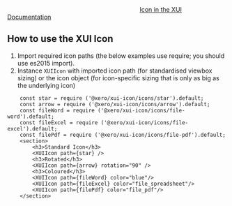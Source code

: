 <div class="xui-margin-vertical">
	<svg focusable="false" class="xui-icon xui-icon-inline xui-icon-large xui-icon-color-blue">
		<use xlink:href="#xui-icon-bookmark" role="presentation"/>
	</svg>
	<a href="../section-fundamentals-icons.html#icons">Icon in the XUI Documentation</a>
</div>

## How to use the XUI Icon

1. Import required icon paths (the below examples use require; you should use es2015 import).
1. Instance `XUIIcon` with imported icon path (for standardised viewbox sizing) or the icon object (for icon-specific sizing that is only as big as the underlying icon)

```
	const star = require ('@xero/xui-icon/icons/star').default;
	const arrow = require ('@xero/xui-icon/icons/arrow').default;
	const fileWord = require ('@xero/xui-icon/icons/file-word').default;
	const fileExcel = require ('@xero/xui-icon/icons/file-excel').default;
	const filePdf = require ('@xero/xui-icon/icons/file-pdf').default;
	<section>
		<h3>Standard Icon</h3>
		<XUIIcon path={star} />
		<h3>Rotated</h3>
		<XUIIcon path={arrow} rotation="90" />
		<h3>Coloured</h3>
		<XUIIcon path={fileWord} color="blue"/>
		<XUIIcon path={fileExcel} color="file_spreadsheet"/>
		<XUIIcon path={filePdf} color="file_pdf"/>
	</section>
```
